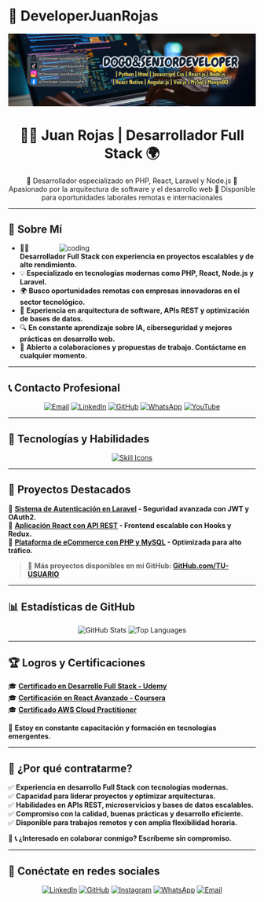 # 🌟 DeveloperJuanRojas
![Programador Global](https://github.com/DeveloperJuanAquinoPA/DeveloperJuanAquinoPA/blob/main/LogoPT.png)

<h1 align="center">👨‍💻 Juan Rojas | Desarrollador Full Stack 🌍</h1>

<p align="center">
  🚀 Desarrollador especializado en PHP, React, Laravel y Node.js
  🎯 Apasionado por la arquitectura de software y el desarrollo web  
  💼 Disponible para oportunidades laborales remotas e internacionales
</p>

---

## 📌 Sobre Mí  

<img align="right" alt="coding" width="400" src="https://cdn.dribbble.com/users/2131993/screenshots/4948736/media/45dceb640723d72436c427add7966cf8.gif">  

- 👨‍💻 **Desarrollador Full Stack con experiencia en proyectos escalables y de alto rendimiento.**  
- 💡 **Especializado en tecnologías modernas como PHP, React, Node.js y Laravel.**  
- 🌍 **Busco oportunidades remotas con empresas innovadoras en el sector tecnológico.**  
- 🚀 **Experiencia en arquitectura de software, APIs REST y optimización de bases de datos.**  
- 🔍 **En constante aprendizaje sobre IA, ciberseguridad y mejores prácticas en desarrollo web.**  
- 📩 **Abierto a colaboraciones y propuestas de trabajo. Contáctame en cualquier momento.**  

---

## 📞 Contacto Profesional  

<p align="center">
  <a href="mailto:TU-EMAIL" target="_blank"><img src="https://img.icons8.com/fluency/48/000000/gmail-new.png" alt="Email"/></a>
  <a href="https://www.linkedin.com/in/TU-LINKEDIN" target="_blank"><img src="https://img.icons8.com/fluency/48/000000/linkedin.png" alt="LinkedIn"/></a> 
  <a href="https://github.com/TU-USUARIO" target="_blank"><img src="https://img.icons8.com/fluency/48/000000/github.png" alt="GitHub"/></a> 
  <a href="https://wa.me/TU-NUMERO" target="_blank"><img src="https://img.icons8.com/fluency/48/000000/whatsapp.png" alt="WhatsApp"/></a> 
  <a href="https://www.youtube.com/@ProgramadorGlobal" target="_blank"><img src="https://img.icons8.com/fluency/48/000000/youtube.png" alt="YouTube"/></a>  
</p>

---

## 💼 Tecnologías y Habilidades  

<p align="center">
  <a href="https://skillicons.dev">
    <img src="https://skillicons.dev/icons?i=php,react,js,html,css,laravel,nodejs,mysql,git,github,bootstrap,tailwind,python,linux,visualstudio,vscode,figma,docker,aws,typescript&theme=dark&perline=8" alt="Skill Icons" />
  </a>
</p>

---

## 🚀 Proyectos Destacados  

📌 **[Sistema de Autenticación en Laravel](https://github.com/TU-USUARIO/Proyecto1) - Seguridad avanzada con JWT y OAuth2.**  
📌 **[Aplicación React con API REST](https://github.com/TU-USUARIO/Proyecto2) - Frontend escalable con Hooks y Redux.**  
📌 **[Plataforma de eCommerce con PHP y MySQL](https://github.com/TU-USUARIO/Proyecto3) - Optimizada para alto tráfico.**  

> 📂 **Más proyectos disponibles en mi GitHub: [GitHub.com/TU-USUARIO](https://github.com/TU-USUARIO)**  

---

## 📊 Estadísticas de GitHub  

<p align="center">
  <img src="https://github-readme-stats.vercel.app/api?username=TU-USUARIO&show_icons=true&theme=dark&count_private=true&hide_border=true" alt="GitHub Stats" />
  <img src="https://github-readme-stats.vercel.app/api/top-langs/?username=TU-USUARIO&theme=dark&hide_border=true&layout=compact" alt="Top Languages" />
</p>

---

## 🏆 Logros y Certificaciones  

🎓 **[Certificado en Desarrollo Full Stack - Udemy](https://udemy.com/certificado-ejemplo)**  
🎓 **[Certificación en React Avanzado - Coursera](https://coursera.com/certificado-ejemplo)**  
🎓 **[Certificado AWS Cloud Practitioner](https://aws.amazon.com/certificado-ejemplo)**  

📌 **Estoy en constante capacitación y formación en tecnologías emergentes.**  

---

## 📢 ¿Por qué contratarme?  

✅ **Experiencia en desarrollo Full Stack con tecnologías modernas.**  
✅ **Capacidad para liderar proyectos y optimizar arquitecturas.**  
✅ **Habilidades en APIs REST, microservicios y bases de datos escalables.**  
✅ **Compromiso con la calidad, buenas prácticas y desarrollo eficiente.**  
✅ **Disponible para trabajos remotos y con amplia flexibilidad horaria.**  

📩 **📞 ¿Interesado en colaborar conmigo? Escríbeme sin compromiso.**  

---

## 🚀 Conéctate en redes sociales  

<p align="center">
  <a href="https://www.linkedin.com/in/TU-LINKEDIN" target="_blank"><img src="https://img.icons8.com/fluency/48/000000/linkedin.png" alt="LinkedIn"/></a> 
  <a href="https://github.com/TU-USUARIO" target="_blank"><img src="https://img.icons8.com/fluency/48/000000/github.png" alt="GitHub"/></a> 
  <a href="https://www.instagram.com/TU-INSTAGRAM" target="_blank"><img src="https://img.icons8.com/fluency/48/000000/instagram-new.png" alt="Instagram"/></a>  
  <a href="https://wa.me/TU-NUMERO" target="_blank"><img src="https://img.icons8.com/fluency/48/000000/whatsapp.png" alt="WhatsApp"/></a> 
  <a href="mailto:TU-EMAIL" target="_blank"><img src="https://img.icons8.com/fluency/48/000000/gmail-new.png" alt="Email"/></a>
</p>
